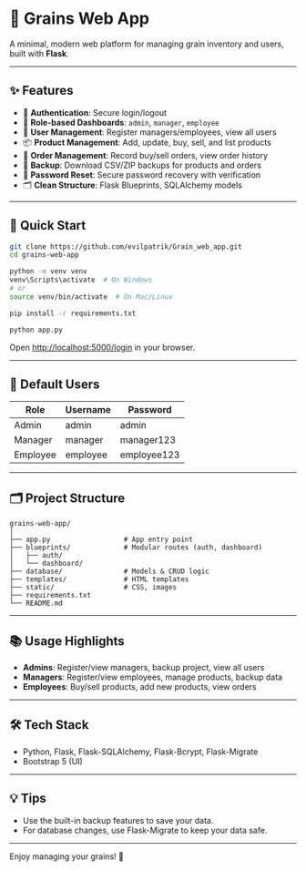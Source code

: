 # 🌾 Grains Web App

A minimal, modern web platform for managing grain inventory and users, built with **Flask**.

---

## ✨ Features

- 🔐 **Authentication**: Secure login/logout
- 👤 **Role-based Dashboards**: `admin`, `manager`, `employee`
- 👥 **User Management**: Register managers/employees, view all users
- 📦 **Product Management**: Add, update, buy, sell, and list products
- 🧾 **Order Management**: Record buy/sell orders, view order history
- 💾 **Backup**: Download CSV/ZIP backups for products and orders
- 🔑 **Password Reset**: Secure password recovery with verification
- 🗂️ **Clean Structure**: Flask Blueprints, SQLAlchemy models

---

## 🚀 Quick Start

```bash
git clone https://github.com/evilpatrik/Grain_web_app.git
cd grains-web-app

python -m venv venv
venv\Scripts\activate  # On Windows
# or
source venv/bin/activate  # On Mac/Linux

pip install -r requirements.txt

python app.py
```

Open [http://localhost:5000/login](http://localhost:5000/login) in your browser.

---

## 👤 Default Users

| Role      | Username   | Password     |
|-----------|------------|-------------|
| Admin     | admin      | admin       |
| Manager   | manager    | manager123  |
| Employee  | employee   | employee123 |

---

## 🗂️ Project Structure

```
grains-web-app/
│
├── app.py                  # App entry point
├── blueprints/             # Modular routes (auth, dashboard)
│   ├── auth/
│   └── dashboard/
├── database/               # Models & CRUD logic
├── templates/              # HTML templates
├── static/                 # CSS, images
├── requirements.txt
└── README.md
```

---

## 📚 Usage Highlights

- **Admins**: Register/view managers, backup project, view all users
- **Managers**: Register/view employees, manage products, backup data
- **Employees**: Buy/sell products, add new products, view orders

---

## 🛠️ Tech Stack

- Python, Flask, Flask-SQLAlchemy, Flask-Bcrypt, Flask-Migrate
- Bootstrap 5 (UI)

---

## 💡 Tips

- Use the built-in backup features to save your data.
- For database changes, use Flask-Migrate to keep your data safe.

---

Enjoy managing your grains! 🌾
